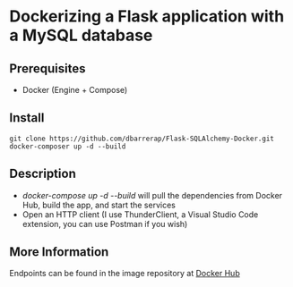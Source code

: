 # Dockerizing a Flask application with a MySQL database

## Prerequisites

* Docker (Engine + Compose)

## Install

    git clone https://github.com/dbarrerap/Flask-SQLAlchemy-Docker.git
    docker-composer up -d --build

## Description

- _docker-compose up -d --build_ will pull the dependencies from Docker Hub, build the app, and start the services
- Open an HTTP client (I use ThunderClient, a Visual Studio Code extension, you can use Postman if you wish)

## More Information

Endpoints can be found in the image repository at [Docker Hub](https://hub.docker.com/repository/docker/dbarrerap/flask-docker)